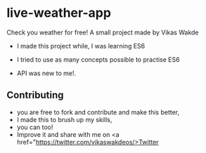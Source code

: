 # live-weather-app
Check you weather for free! A  small project made by Vikas Wakde

- I made this project while, I was learning ES6

- I tried to use as many concepts possible to practise ES6

- API was new to me!.

## Contributing

- you are free to fork and contribute and make this better, 
-  I made this to brush up my skills, 
-  you can too! 
-  Improve it and share with me on <a href="https://twitter.com/vikaswakdeos/>Twitter</a>
